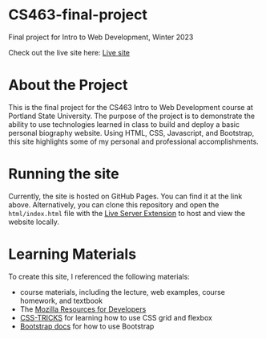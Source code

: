 # CS463-final-project
Final project for Intro to Web Development, Winter 2023

Check out the live site here: [Live site](https://jamesressler.github.io/CS463-final-project/html/index.html)

# About the Project

This is the final project for the CS463 Intro to Web Development course at Portland State University. The purpose of the project is to demonstrate the ability to use technologies learned in class to build and deploy a basic personal biography website. Using HTML, CSS, Javascript, and Bootstrap, this site highlights some of my personal and professional accomplishments.

# Running the site
Currently, the site is hosted on GitHub Pages. You can find it at the link above. Alternatively, you can clone this repository and open the `html/index.html` file with the [Live Server Extension](https://marketplace.visualstudio.com/items?itemName=ritwickdey.LiveServer) to host and view the website locally.

# Learning Materials
To create this site, I referenced the following materials:
- course materials, including the lecture, web examples, course homework, and textbook
- The [Mozilla Resources for Developers](https://developer.mozilla.org/en-US/)
- [CSS-TRICKS](https://css-tricks.com/) for learning how to use CSS grid and flexbox
- [Bootstrap docs](https://getbootstrap.com/docs/5.3/getting-started/introduction/) for how to use Bootstrap
